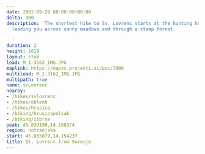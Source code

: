```yaml
---
date: 2002-09-29 00:00:00+00:00
delta: 300
description: 'The shortest hike to Sv. Lovrenc starts at the hunting hut above Gorenje,
  leading you across sunny meadows and through a steep forest.

  '
duration: 2
height: 1019
layout: stub
lead: M_1-3162_IMG.JPG
maplink: https://mapzs.projekti.si/poi/3908
multilead: M_1-3162_IMG.JPG
multipath: true
name: svLovrenc
nearby:
- /hikes/svlovrenc
- /hikes/oblenk
- /hikes/hrusica
- /biking/hrusicapolsak
- /biking/zibrse
peak: 45.839190,14.168374
region: notranjska
start: 45.835079,14.154237
title: St. Lovrenc from Gorenje
---
```

